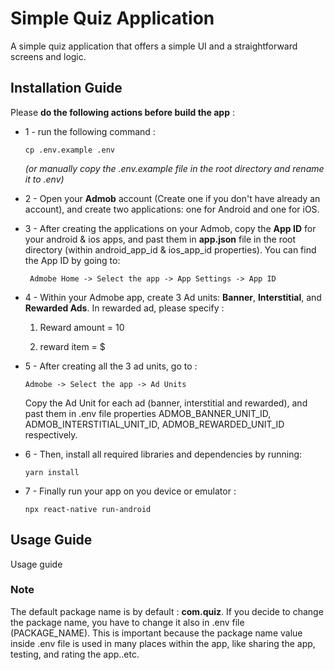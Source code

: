 # Simple Quiz Application

A simple quiz application that offers a simple UI and a straightforward screens and logic.

## Installation Guide

Please **do the following actions before build the app** :

- 1 - run the following command :
  
      cp .env.example .env
  
  _(or manually copy the .env.example file in the root directory and rename it to .env)_

- 2 - Open your **Admob** account (Create one if you don't have already an account), and create two applications: one for Android and one for iOS.

- 3 - After creating the applications on your Admob, copy the **App ID** for your android & ios apps, and past them in **app.json** file in the root directory (within android_app_id & ios_app_id properties). You can find the App ID by going to:

       Admobe Home -> Select the app -> App Settings -> App ID

- 4 - Within your Admobe app, create 3 Ad units: **Banner**, **Interstitial**, and **Rewarded Ads**.
  In rewarded ad, please specify :

    1. Reward amount = 10
  
    2. reward item = $

- 5 - After creating all the 3 ad units, go to :
  
      Admobe -> Select the app -> Ad Units

    Copy the Ad Unit for each ad (banner, interstitial and rewarded), and past them in .env file properties ADMOB_BANNER_UNIT_ID, ADMOB_INTERSTITIAL_UNIT_ID, ADMOB_REWARDED_UNIT_ID    respectively.

- 6 - Then, install all required libraries and dependencies by running:

      yarn install
  
- 7 - Finally run your app on you device or emulator :
  
      npx react-native run-android

## Usage Guide

Usage guide

### Note

The default package name is by default : **com.quiz**. If you decide to change the package name, you have to change it also in .env file (PACKAGE_NAME).
This is important because the package name value inside .env file is used in many places within the app, like sharing the app, testing, and rating the app..etc.
